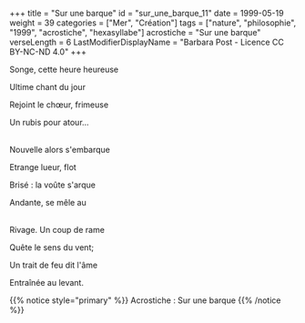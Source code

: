 +++
title = "Sur une barque"
id = "sur_une_barque_11"
date = 1999-05-19
weight = 39
categories = ["Mer", "Création"]
tags = ["nature", "philosophie", "1999", "acrostiche", "hexasyllabe"]
acrostiche = "Sur une barque"
verseLength = 6
LastModifierDisplayName = "Barbara Post - Licence CC BY-NC-ND 4.0"
+++

Songe, cette heure heureuse

Ultime chant du jour

Rejoint le chœur, frimeuse

Un rubis pour atour...

 \
Nouvelle alors s'embarque

Etrange lueur, flot

Brisé : la voûte s'arque

Andante, se mêle au

 \
Rivage. Un coup de rame

Quête le sens du vent;

Un trait de feu dit l'âme

Entraînée au levant.

{{% notice style="primary" %}}
Acrostiche : Sur une barque
{{% /notice %}}
